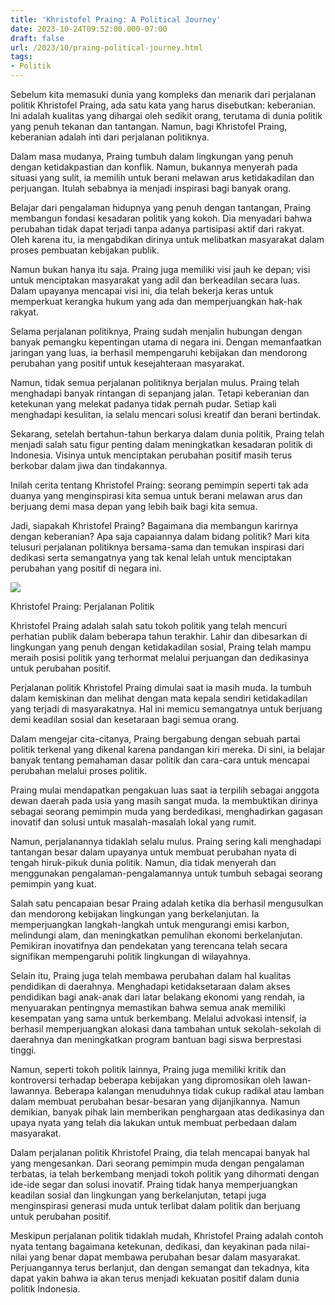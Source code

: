 ```yaml
---
title: 'Khristofel Praing: A Political Journey'
date: 2023-10-24T09:52:00.000-07:00
draft: false
url: /2023/10/praing-political-journey.html
tags: 
- Politik
---
```


  

Sebelum kita memasuki dunia yang kompleks dan menarik dari perjalanan politik Khristofel Praing, ada satu kata yang harus disebutkan: keberanian. Ini adalah kualitas yang dihargai oleh sedikit orang, terutama di dunia politik yang penuh tekanan dan tantangan. Namun, bagi Khristofel Praing, keberanian adalah inti dari perjalanan politiknya.

  

Dalam masa mudanya, Praing tumbuh dalam lingkungan yang penuh dengan ketidakpastian dan konflik. Namun, bukannya menyerah pada situasi yang sulit, ia memilih untuk berani melawan arus ketidakadilan dan perjuangan. Itulah sebabnya ia menjadi inspirasi bagi banyak orang.

  

Belajar dari pengalaman hidupnya yang penuh dengan tantangan, Praing membangun fondasi kesadaran politik yang kokoh. Dia menyadari bahwa perubahan tidak dapat terjadi tanpa adanya partisipasi aktif dari rakyat. Oleh karena itu, ia mengabdikan dirinya untuk melibatkan masyarakat dalam proses pembuatan kebijakan publik.

  

Namun bukan hanya itu saja. Praing juga memiliki visi jauh ke depan; visi untuk menciptakan masyarakat yang adil dan berkeadilan secara luas. Dalam upayanya mencapai visi ini, dia telah bekerja keras untuk memperkuat kerangka hukum yang ada dan memperjuangkan hak-hak rakyat.

  

Selama perjalanan politiknya, Praing sudah menjalin hubungan dengan banyak pemangku kepentingan utama di negara ini. Dengan memanfaatkan jaringan yang luas, ia berhasil mempengaruhi kebijakan dan mendorong perubahan yang positif untuk kesejahteraan masyarakat.

  

Namun, tidak semua perjalanan politiknya berjalan mulus. Praing telah menghadapi banyak rintangan di sepanjang jalan. Tetapi keberanian dan ketekunan yang melekat padanya tidak pernah pudar. Setiap kali menghadapi kesulitan, ia selalu mencari solusi kreatif dan berani bertindak.

  

Sekarang, setelah bertahun-tahun berkarya dalam dunia politik, Praing telah menjadi salah satu figur penting dalam meningkatkan kesadaran politik di Indonesia. Visinya untuk menciptakan perubahan positif masih terus berkobar dalam jiwa dan tindakannya.

  

Inilah cerita tentang Khristofel Praing: seorang pemimpin seperti tak ada duanya yang menginspirasi kita semua untuk berani melawan arus dan berjuang demi masa depan yang lebih baik bagi kita semua.

  

Jadi, siapakah Khristofel Praing? Bagaimana dia membangun karirnya dengan keberanian? Apa saja capaiannya dalam bidang politik? Mari kita telusuri perjalanan politiknya bersama-sama dan temukan inspirasi dari dedikasi serta semangatnya yang tak kenal lelah untuk menciptakan perubahan yang positif di negara ini.

  

![](http://maxfmwaingapu.com/wp-content/uploads/2022/08/IMG_3219.jpg)

  

Khristofel Praing: Perjalanan Politik

  

Khristofel Praing adalah salah satu tokoh politik yang telah mencuri perhatian publik dalam beberapa tahun terakhir. Lahir dan dibesarkan di lingkungan yang penuh dengan ketidakadilan sosial, Praing telah mampu meraih posisi politik yang terhormat melalui perjuangan dan dedikasinya untuk perubahan positif.

  

Perjalanan politik Khristofel Praing dimulai saat ia masih muda. Ia tumbuh dalam kemiskinan dan melihat dengan mata kepala sendiri ketidakadilan yang terjadi di masyarakatnya. Hal ini memicu semangatnya untuk berjuang demi keadilan sosial dan kesetaraan bagi semua orang.

  

Dalam mengejar cita-citanya, Praing bergabung dengan sebuah partai politik terkenal yang dikenal karena pandangan kiri mereka. Di sini, ia belajar banyak tentang pemahaman dasar politik dan cara-cara untuk mencapai perubahan melalui proses politik.

  

Praing mulai mendapatkan pengakuan luas saat ia terpilih sebagai anggota dewan daerah pada usia yang masih sangat muda. Ia membuktikan dirinya sebagai seorang pemimpin muda yang berdedikasi, menghadirkan gagasan inovatif dan solusi untuk masalah-masalah lokal yang rumit.

  

Namun, perjalanannya tidaklah selalu mulus. Praing sering kali menghadapi tantangan besar dalam upayanya untuk membuat perubahan nyata di tengah hiruk-pikuk dunia politik. Namun, dia tidak menyerah dan menggunakan pengalaman-pengalamannya untuk tumbuh sebagai seorang pemimpin yang kuat.

  

Salah satu pencapaian besar Praing adalah ketika dia berhasil mengusulkan dan mendorong kebijakan lingkungan yang berkelanjutan. Ia memperjuangkan langkah-langkah untuk mengurangi emisi karbon, melindungi alam, dan meningkatkan pemulihan ekonomi berkelanjutan. Pemikiran inovatifnya dan pendekatan yang terencana telah secara signifikan mempengaruhi politik lingkungan di wilayahnya.

  

Selain itu, Praing juga telah membawa perubahan dalam hal kualitas pendidikan di daerahnya. Menghadapi ketidaksetaraan dalam akses pendidikan bagi anak-anak dari latar belakang ekonomi yang rendah, ia menyuarakan pentingnya memastikan bahwa semua anak memiliki kesempatan yang sama untuk berkembang. Melalui advokasi intensif, ia berhasil memperjuangkan alokasi dana tambahan untuk sekolah-sekolah di daerahnya dan meningkatkan program bantuan bagi siswa berprestasi tinggi.

  

Namun, seperti tokoh politik lainnya, Praing juga memiliki kritik dan kontroversi terhadap beberapa kebijakan yang dipromosikan oleh lawan-lawannya. Beberapa kalangan menuduhnya tidak cukup radikal atau lamban dalam membuat perubahan besar-besaran yang dijanjikannya. Namun demikian, banyak pihak lain memberikan penghargaan atas dedikasinya dan upaya nyata yang telah dia lakukan untuk membuat perbedaan dalam masyarakat.

  

Dalam perjalanan politik Khristofel Praing, dia telah mencapai banyak hal yang mengesankan. Dari seorang pemimpin muda dengan pengalaman terbatas, ia telah berkembang menjadi tokoh politik yang dihormati dengan ide-ide segar dan solusi inovatif. Praing tidak hanya memperjuangkan keadilan sosial dan lingkungan yang berkelanjutan, tetapi juga menginspirasi generasi muda untuk terlibat dalam politik dan berjuang untuk perubahan positif.

  

Meskipun perjalanan politik tidaklah mudah, Khristofel Praing adalah contoh nyata tentang bagaimana ketekunan, dedikasi, dan keyakinan pada nilai-nilai yang benar dapat membawa perubahan besar dalam masyarakat. Perjuangannya terus berlanjut, dan dengan semangat dan tekadnya, kita dapat yakin bahwa ia akan terus menjadi kekuatan positif dalam dunia politik Indonesia.